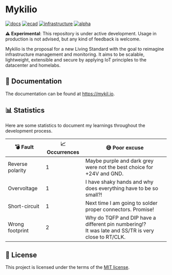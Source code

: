 # Mykilio

[![docs](https://github.com/nicklasfrahm/mykilio/actions/workflows/docs.yml/badge.svg?branch=main)](https://github.com/nicklasfrahm/mykilio/actions/workflows/docs.yml)
[![ecad](https://github.com/nicklasfrahm/mykilio/actions/workflows/ecad.yml/badge.svg?branch=main)](https://github.com/nicklasfrahm/mykilio/actions/workflows/ecad.yml)
[![infrastructure](https://github.com/nicklasfrahm/mykilio/actions/workflows/infrastructure.yml/badge.svg?branch=main)](https://github.com/nicklasfrahm/mykilio/actions/workflows/infrastructure.yml)
[![alpha](https://github.com/nicklasfrahm/mykilio/actions/workflows/alpha.yml/badge.svg?branch=main)](https://github.com/nicklasfrahm/mykilio/actions/workflows/alpha.yml)

⚠️ **Experimental**: This repository is under active development. Usage in production is not advised, but any kind of feedback is welcome.

Mykilio is the proposal for a new Living Standard with the goal to reimagine infrastructure management and monitoring. It aims to be scalable, lightweight, extensible and secure by applying IoT principles to the datacenter and homelabs.

## 📖 Documentation

The documentation can be found at https://mykil.io.

## 📊 Statistics

Here are some statistics to document my learnings throughout the development process.

| 💣 Fault         | 📈 Occurrences | 😅 Poor excuse                                                                                          |
| ---------------- | -------------- | ------------------------------------------------------------------------------------------------------- |
| Reverse polarity | 1              | Maybe purple and dark grey were not the best choice for +24V and GND.                                   |
| Overvoltage      | 1              | I have shaky hands and why does everything have to be so small?!                                        |
| Short-circuit    | 1              | Next time I am going to solder proper connectors. Promise!                                              |
| Wrong footprint  | 2              | Why do TQFP and DIP have a different pin numbering!?<br/>It was late and SS/TR is very close to RT/CLK. |

## 📄 License

This project is licensed under the terms of the [MIT license](./LICENSE.md).
